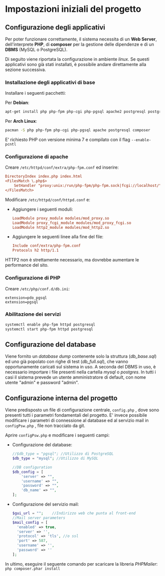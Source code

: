 # Impostazioni iniziali del progetto

## Configurazione degli applicativi

Per poter funzionare correttamente, il sistema necessita di un **Web Server**, dell'interprete **PHP**, di **composer** per la gestione delle dipendenze e di un **DBMS** (MySQL o PostgreSQL).

Di seguito viene riportata la configurazione in ambiente *linux*. Se questi applicativi sono già stati installati, è possibile andare direttamente alla sezione successiva.

### Installazione degli applicativi di base

Installare i seguenti pacchetti: 

Per **Debian**:
```bash
apt-get install php php-fpm php-cgi php-pgsql apache2 postgresql postgresql-client composer
```

Per **Arch Linux**:
```bash
pacman -S php php-fpm php-cgi php-pgsql apache postgresql composer
```

E' richiesto PHP con versione minima 7 e compilato con il flag ```--enable-pcntl```


### Configurazione di apache

Creare ```/etc/httpd/conf/extra/php-fpm.conf``` ed inserire:

```ini
DirectoryIndex index.php index.html
<FilesMatch \.php$>
    SetHandler "proxy:unix:/run/php-fpm/php-fpm.sock|fcgi://localhost/"
</FilesMatch>
```



Modificare ```/etc/httpd/conf/httpd.conf``` e:

- Aggiungere i seguenti moduli:

  ```ini
  LoadModule proxy_module modules/mod_proxy.so
  LoadModule proxy_fcgi_module modules/mod_proxy_fcgi.so
  LoadModule http2_module modules/mod_http2.so
  ```


- Aggiungere le seguenti linee alla fine del file:

  ```ini
  Include conf/extra/php-fpm.conf
  Protocols h2 http/1.1
  ```

HTTP2 non è strettamente necessario, ma dovrebbe aumentare le performance del sito.


### Configurazione di PHP

Creare ```/etc/php/conf.d/db.ini```:

```
extension=pdo_pgsql
extension=pgsql
```

### Abilitazione dei servizi

```bash
systemctl enable php-fpm httpd postgresql
systemctl start php-fpm httpd postgresql
```


## Configurazione del database

Viene fornito un *database dump* contenente solo la struttura (*db_base.sql*) ed uno già popolato con righe di test (*db_full.sql*), che vanno opportunamente caricati sul sistema in uso. A seconda del DBMS in uso, è necessario importare i file presenti nella cartella *mysql* o *postgres*. In tutti i casi il sistema prevede un utente amministratore di default, con nome utente "admin" e password "admin".
  

## Configurazione interna del progetto

Viene predisposto un file di configurazione centrale, ```config.php``` , dove sono presenti tutti i parametri fondamentali del progetto. E' invece possibile modificare i parametri di connessione al database ed al servizio mail in ```configPsw.php``` , file non tracciato da git.

Aprire ```configPsw.php``` e modificare i seguenti campi:
- Configurazione del database:
  ```php
  //$db_type = "pgsql"; //Utilizzo di PostgreSQL
  $db_type = "mysql"; //Utilizzo di MySQL

  //DB configuration
  $db_config = [
      'server' => "",
      'username' => "",
      'password' => "",
      'db_name' => "",
  ];
  ```

- Configurazione del servizio mail:
  ```php
  $gui_url = "";    //Indirizzo web che punta al front-end
  //Mail server parameters
  $mail_config = [
    'enabled' => true,
    'server' => '',
    'protocol' => 'tls', //o ssl
    'port' => 587,
    'username' => '',
    'password' => ''
  ];
  ```

In ultimo, eseguire il seguente comando per scaricare la libreria *PHPMailer*:
```php composer.phar install```